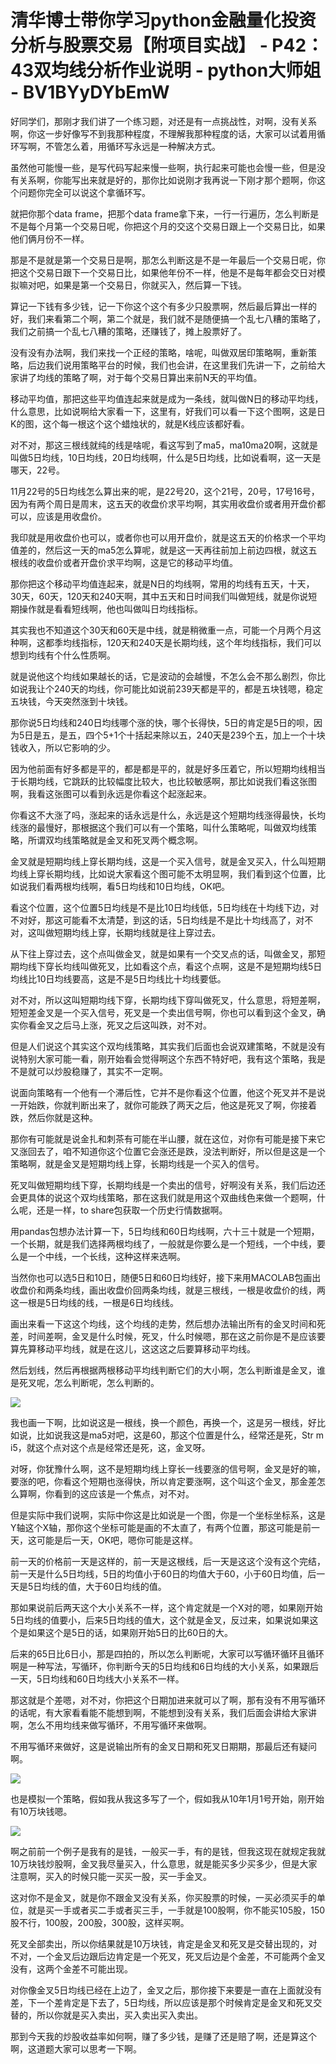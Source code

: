 # 清华博士带你学习python金融量化投资分析与股票交易【附项目实战】 - P42：43双均线分析作业说明 - python大师姐 - BV1BYyDYbEmW

好同学们，那刚才我们讲了一个练习题，对还是有一点挑战性，对啊，没有关系啊，你这一步好像写不到我那种程度，不理解我那种程度的话，大家可以试着用循环写啊，不管怎么着，用循环写永远是一种解决方式。

虽然他可能慢一些，是写代码写起来慢一些啊，执行起来可能也会慢一些，但是没有关系啊，你能写出来就是好的，那你比如说刚才我再说一下刚才那个题啊，你这个问题你完全可以说这个拿循环写。

就把你那个data frame，把那个data frame拿下来，一行一行遍历，怎么判断是不是每个月第一个交易日呢，你把这个月的交这个交易日跟上一个交易日比，如果他们俩月份不一样。

那是不是就是第一个交易日是啊，那怎么判断这是不是一年最后一个交易日呢，你把这个交易日跟下一个交易日比，如果他年份不一样，他是不是每年都会交日对模拟嘛对吧，如果是第一个交易日，你就买入，然后算一下钱。

算记一下钱有多少钱，记一下你这个这个有多少只股票啊，然后最后算出一样的好，我们来看第二个啊，第二个就是，我们就不是随便搞一个乱七八糟的策略了，我们之前搞一个乱七八糟的策略，还赚钱了，摊上股票好了。

没有没有办法啊，我们来找一个正经的策略，啥呢，叫做双居印策略啊，重新策略，后边我们说用策略平台的时候，我们也会讲，在这里我们先讲一下，之前给大家讲了均线的策略了啊，对于每个交易日算出来前N天的平均值。

移动平均值，那把这些平均值连起来就是成为一条线，就叫做N日的移动平均线，什么意思，比如说啊给大家看一下，这里有，好我们可以看一下这个图啊，这是日K的图，这个每一根这个这个蜡烛状的，就是K线应该都好看。

对不对，那这三根线就纯的线是啥呢，看这写到了ma5，ma10ma20啊，这就是叫做5日均线，10日均线，20日均线啊，什么是5日均线，比如说看啊，这一天是哪天，22号。

11月22号的5日均线怎么算出来的呢，是22号20，这个21号，20号，17号16号，因为有两个周日是周末，这五天的收盘价求平均啊，其实用收盘价或者用开盘价都可以，应该是用收盘价。

我印就是用收盘价也可以，或者你也可以用开盘价，就是这五天的价格求一个平均值差的，然后这一天的ma5怎么算呢，就是这一天再往前加上前边四根，就这五根线的收盘价或者开盘价求平均啊，这是它的移动平均值。

那你把这个移动平均值连起来，就是N日的均线啊，常用的均线有五天，十天，30天，60天，120天和240天啊，其中五天和日时间我们叫做短线，就是你说短期操作就是看看短线啊，他也叫做叫日均线指标。

其实我也不知道这个30天和60天是中线，就是稍微重一点，可能一个月两个月这种啊，这都季均线指标，120天和240天是长期均线，这个年均线指标，我们可以想到均线有个什么性质啊。

就是说他这个均线如果越长的话，它是波动的会越慢，不怎么会不那么剧烈，你比如说我让个240天的均线，你可能比如说前239天都是平的，都是五块钱嗯，稳定五块钱，今天突然涨到十块钱。

那你说5日均线和240日均线哪个涨的快，哪个长得快，5日的肯定是5日的呗，因为5日是五，是五，四个5+1个十括起来除以五，240天是239个五，加上一个十块钱收入，所以它影响的少。

因为他前面有好多都是平的，都是都是平的，就是好多压着它，所以短期均线相当于长期均线，它跳跃的比较幅度比较大，也比较敏感啊，那比如说我们看这张图啊，我看这张图可以看到永远是你看这个起涨起来。

你看这不大涨了吗，涨起来的话永远是什么，永远是这个短期均线涨得最快，长均线涨的最慢好，那根据这个我们可以有一个策略，叫什么策略呢，叫做双均线策略，所谓双均线策略就是金叉和死叉两个概念啊。

金叉就是短期均线上穿长期均线，这是一个买入信号，就是金叉买入，什么叫短期均线上穿长期均线，比如说大家看这个图可能不太明显啊，我们看到这个位置，比如说我们看两根均线啊，看5日均线和10日均线，OK吧。

看这个位置，这个位置5日均线是不是比10日均线低，5日均线在十均线下边，对不对好，那这可能看不太清楚，到这的话，5日均线是不是比十均线高了，对不对，这叫做短期均线上穿，长期均线就是往上穿过去。

从下往上穿过去，这个点叫做金叉，就是如果有一个交叉点的话，叫做金叉，那短期均线下穿长均线叫做死叉，比如看这个点，看这个点啊，这是不是短期均线5日均线比10日均线要高，这是不是5日均线比十均线要低。

对不对，所以这叫短期均线下穿，长期均线下穿叫做死叉，什么意思，将短差啊，短短差金叉是一个买入信号，死叉是一个卖出信号啊，你也可以看到这个金叉，确实你看金叉之后马上涨，死叉之后这叫跌，对不对。

但是人们说这个其实这个双均线策略，其实我们后面也会说双建策略，不就是没有说特别大家可能一看，刚开始看会觉得啊这个东西不特好吧，我有这个策略，我是不是就可以炒股稳赚了，其实不一定啊。

说面向策略有一个他有一个滞后性，它并不是你看这个位置，他这个死叉并不是说一开始跌，你就判断出来了，就你可能跌了两天之后，他这是死叉了啊，你接着跌，然后你就是这种。

那你有可能就是说金扎和刺茶有可能在半山腰，就在这位，对你有可能是接下来它又涨回去了，咱不知道你这个位置它会涨还是跌，没法判断好，所以但是这是一个策略啊，就是金叉是短期均线上穿，长期均线是一个买入的信号。

死叉叫做短期均线下穿，长期均线是一个卖出的信号，好啊没有关系，我们后边还会更具体的说这个双均线策略，那在这我们就是用这个双曲线色来做一个题啊，什么呢，还是一样，to share包获取一个历史行情数据啊。

用pandas包想办法计算一下，5日均线和60日均线啊，六十三十就是一个短期，一个长期，就是我们选择两根均线了，一般就是你要么是一个短线，一个中线，要么是一个中线，一个长线，这种这样来选啊。

当然你也可以选5日和10日，随便5日和60日均线好，接下来用MACOLAB包画出收盘价和两条均线，画出收盘价回两条均线，就是三根线，一根是收盘价的线，两这一根是5日均线的线，一根是6日均线线。

画出来看一下这这个均线，这个均线的走势，然后想办法输出所有的金叉时间和死差，时间差啊，金叉是什么时候，死叉，什么时候嗯，那在这之前你是不是应该要算先算移动平均线，就是在这儿，这这这之后要算移动平均线。

然后划线，然后再根据两根移动平均线判断它们的大小啊，怎么判断谁是金叉，谁是死叉呢，怎么判断呢，怎么判断的。



![](img/9e8efbef09ddb05f39b1bb87c6bfb0ca_1.png)

我也画一下啊，比如说这是一根线，换一个颜色，再换一个，这是另一根线，好比如说，比如说我这是ma5对吧，这是60，那这个位置是什么，经常还是死，Str m i5，就这个点对这个点是经常还是死，这，金叉呀。

对呀，你犹豫什么啊，这不是短期均线上穿长一线要涨的信号啊，金叉是好的嘛，要涨的吧，你看这个短期也涨得快，所以肯定要涨啊，这个叫这个金叉，那金差怎么算啊，你看到的这应该是一个焦点，对不对。

但是实际中我们说啊，实际中你这是比如说是一个图，你是一个坐标坐标系，这是Y轴这个X轴，那你这个坐标可能是画的不太直了，有两个位置，那这可能是前一天，这可能是后一天，OK吧，嗯你可能是这样。

前一天的价格前一天是这样的，前一天是这根线，后一天是这这个没有这个完结，前一天是什么5日均线，5日的均值小于60日的均值大于60，小于60日均值，后一天是5日均线的值，大于60日均线的值。

那如果说前后两天这个大小关系不一样，这个肯定就是一个X对的嗯，如果刚开始5日均线的值要小，后来5日均线的值大，这个就是金叉，反过来，如果说如果这个是如果这个是5日的话，如果刚开始5日的比60日的大。

后来的65日比6日小，那是四拍的，所以怎么判断呢，大家可以写循环循环且循环啊是一种写法，写循环，你判断今天的5日均线和6日均线的大小关系，如果跟后一天，5日均线和60日均线大小关系不一样。

那这就是个差嗯，对不对，你把这个日期加进来就可以了啊，那有没有不用写循环的话呢，有大家看看能不能想到啊，不能想到没有关系，我们后面会讲给大家讲啊，怎么不用均线来做写循环，不用写循环来做啊。

不用写循环来做好，这是说输出所有的金叉日期和死叉日期期，那最后还有疑问啊。

![](img/9e8efbef09ddb05f39b1bb87c6bfb0ca_3.png)

也是模拟一个策略，假如我从我这多写了一个，假如我从10年1月1号开始，刚开始有10万块钱嗯。

![](img/9e8efbef09ddb05f39b1bb87c6bfb0ca_5.png)

啊之前前一个例子是我有的是钱，一般买一手，有的是钱，但我这现在就规定我就10万块钱炒股啊，金叉我尽量买入，什么意思，就是能买多少买多少，但是大家注意啊，买入的时候只能一买买一股，买一手金叉。

这对你不是金叉，就是你不跟金叉没有关系，你买股票的时候，一买必须买手的单位，就是买一手或者买二手或者买三手，一手就是100股啊，你不能买105股，150股不行，100股，200股，300股，这样买啊。

死叉全部卖出，所以你结果就是10万块钱，肯定是金叉和死叉是交替出现的，对不对，一个金叉后边跟后边肯定是一个死叉，死叉后边是个金差，不可能两个金叉没有，这两个金差不可能出现。

对你像金叉5日均线已经在上边了，金叉之后，那你接下来要是一直在上面就没有差，下一个差肯定是下去了，5日均线，所以应该是那个时候肯定是金叉和死叉交替的，所以你就是买入卖出，买入卖出买入卖出。

那到今天我的炒股收益率如何啊，赚了多少钱，是赚了还是赔了啊，还是算这个啊，这道题大家可以思考一下啊。